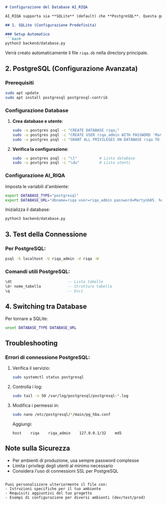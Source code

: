
```markdown
# Configurazione del Database AI_RIQA

AI_RIQA supporta sia **SQLite** (default) che **PostgreSQL**. Questa guida spiega come configurare entrambi.

## 1. SQLite (Configurazione Predefinita)

### Setup Automatico
```bash
python3 backend/database.py
```
Verrà creato automaticamente il file `riqa.db` nella directory principale.

## 2. PostgreSQL (Configurazione Avanzata)

### Prerequisiti
```bash
sudo apt update
sudo apt install postgresql postgresql-contrib
```

### Configurazione Database

1. **Crea database e utente**:
   ```bash
   sudo -u postgres psql -c "CREATE DATABASE riqa;"
   sudo -u postgres psql -c "CREATE USER riqa_admin WITH PASSWORD 'Martynb85.';"
   sudo -u postgres psql -c "GRANT ALL PRIVILEGES ON DATABASE riqa TO riqa_admin;"
   ```

2. **Verifica la configurazione**:
   ```bash
   sudo -u postgres psql -c "\l"          # Lista database
   sudo -u postgres psql -c "\du"         # Lista utenti
   ```

### Configurazione AI_RIQA

Imposta le variabili d'ambiente:
```bash
export DATABASE_TYPE="postgresql"
export DATABASE_URL="dbname=riqa user=riqa_admin password=Martynb85. host=localhost"
```

Inizializza il database:
```bash
python3 backend/database.py
```

## 3. Test della Connessione

### Per PostgreSQL:
```bash
psql -h localhost -U riqa_admin -d riqa -W
```

### Comandi utili PostgreSQL:
```sql
\dt                         -- Lista tabelle
\d+ nome_tabella            -- Struttura tabella
\q                          -- Esci
```

## 4. Switching tra Database

Per tornare a SQLite:
```bash
unset DATABASE_TYPE DATABASE_URL
```

## Troubleshooting

### Errori di connessione PostgreSQL:
1. Verifica il servizio:
   ```bash
   sudo systemctl status postgresql
   ```

2. Controlla i log:
   ```bash
   sudo tail -n 50 /var/log/postgresql/postgresql-*.log
   ```

3. Modifica i permessi in:
   ```bash
   sudo nano /etc/postgresql/*/main/pg_hba.conf
   ```
   Aggiungi:
   ```
   host    riqa    riqa_admin    127.0.0.1/32    md5
   ```

## Note sulla Sicurezza
- Per ambienti di produzione, usa sempre password complesse
- Limita i privilegi degli utenti al minimo necessario
- Considera l'uso di connessioni SSL per PostgreSQL

```

Puoi personalizzare ulteriormente il file con:
- Istruzioni specifiche per il tuo ambiente
- Requisiti aggiuntivi del tuo progetto
- Esempi di configurazione per diversi ambienti (dev/test/prod)

